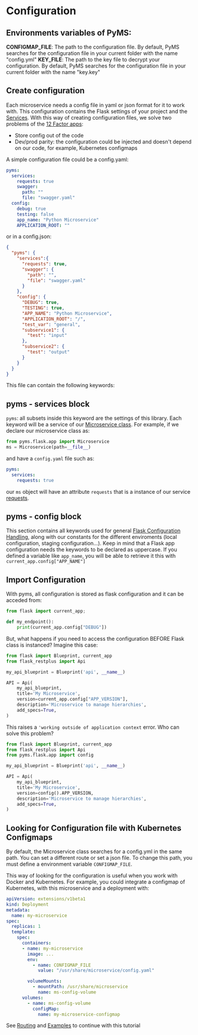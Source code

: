 # Configuration

## Environments variables of PyMS:

**CONFIGMAP_FILE**: The path to the configuration file. By default, PyMS searches for the configuration file in your
current folder with the name "config.yml"
**KEY_FILE**: The path to the key file to decrypt your configuration. By default, PyMS searches for the configuration file in your
current folder with the name "key.key"

## Create configuration
Each microservice needs a config file in yaml or json format for it to work with. This configuration contains
the Flask settings of your project and the [Services](services.md). With this way of creating configuration files, we 
solve two problems of the [12 Factor apps](https://12factor.net/):

- Store config out of the code
- Dev/prod parity: the configuration could be injected and doesn't depend on our code, for example, Kubernetes configmaps

A simple configuration file could be a config.yaml:

```yaml
pyms:
  services:
    requests: true
    swagger:
      path: ""
      file: "swagger.yaml"
  config:
    debug: true
    testing: false
    app_name: "Python Microservice"
    APPLICATION_ROOT: ""
```

or in a config.json:

```json
{
  "pyms": {
    "services":{
      "requests": true,
      "swagger": {
        "path": "",
        "file": "swagger.yaml"
      }
    },
    "config": {
      "DEBUG": true,
      "TESTING": true,
      "APP_NAME": "Python Microservice",
      "APPLICATION_ROOT": "/",
      "test_var": "general",
      "subservice1": {
        "test": "input"
      },
      "subservice2": {
        "test": "output"
      }
    }
  }
}
```

This file can contain the following keywords:

## pyms - services block

```pyms```: all subsets inside this keyword are the settings of this library. Each keyword will be a service of our
[Microservice class](ms_class.md). For example, if we declare our microservice class as:

```python
from pyms.flask.app import Microservice
ms = Microservice(path=__file__)
```
and have a `config.yaml` file such as:

```yaml
pyms:
  services:
    requests: true
```

our `ms` object will have an attribute `requests` that is a instance of our service [requests](services.md). 

## pyms - config block
This section contains all keywords used for general [Flask Configuration Handling](http://flask.pocoo.org/docs/1.0/config/), along 
with our constants for the different enviroments (local configuration, staging configuration...). Keep in mind that 
a Flask app configuration needs the keywords to be declared as uppercase. If you defined a variable like `app_name`, 
you will be able to retrieve it this with `current_app.config["APP_NAME"]`


## Import Configuration
With pyms, all configuration is stored as flask configuration and it can be acceded from:

```python
from flask import current_app; 

def my_endpoint():
	print(current_app.config["DEBUG"])
```

But, what happens if you need to access the configuration BEFORE Flask class is instanced? Imagine this case:

```python
from flask import Blueprint, current_app
from flask_restplus import Api

my_api_blueprint = Blueprint('api', __name__)

API = Api(
    my_api_blueprint,
    title='My Microservice',
    version=current_app.config["APP_VERSION"],
    description='Microservice to manage hierarchies',
    add_specs=True,
)
```

This raises a `'working outside of application context` error. Who can solve this problem?

```python
from flask import Blueprint, current_app
from flask_restplus import Api
from pyms.flask.app import config

my_api_blueprint = Blueprint('api', __name__)

API = Api(
    my_api_blueprint,
    title='My Microservice',
    version=config().APP_VERSION,
    description='Microservice to manage hierarchies',
    add_specs=True,
)
```


## Looking for Configuration file with Kubernetes Configmaps
By default, the Microservice class searches for a config.yml in the same path. You can set a different route or set a json file.
To change this path, you must define a environment variable `CONFIGMAP_FILE`.

This way of looking for the configuration is useful when you work with Docker and Kubernetes. For example, you could integrate
a configmap of Kubernetes, with this microservice and a deployment with:

```yaml
apiVersion: extensions/v1beta1
kind: Deployment
metadata:
  name: my-microservice
spec:
  replicas: 1
  template:
    spec:
      containers:
      - name: my-microservice
        image: ...
        env:
          - name: CONFIGMAP_FILE
            value: "/usr/share/microservice/config.yaml"

        volumeMounts:
          - mountPath: /usr/share/microservice
            name: ms-config-volume
      volumes:
        - name: ms-config-volume
          configMap:
            name: my-microservice-configmap
```

See [Routing](routing.md) and [Examples](examples.md) to continue with this tutorial
